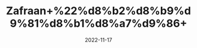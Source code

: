 ---
title: 'Zafraan+%22%d8%b2%d8%b9%d9%81%d8%b1%d8%a7%d9%86+'
date: '2022-11-17' 
metatag: '' 
inventory: '0' 
draft: false 
# meta description 
shortDescripton: '+Saffron+%22It+improves+mood+and+sexual+function%2c+as+well+as+reduced+PMS+symptoms+and+enhanced+weight+loss.+'
description: 'Herbs+%d8%ac%da%91%db%8c+%d8%a8%d9%88%d9%b9%db%8c'
longdescription: ''
tags: ''
brand: ''
subCategory: ''
sellCount: '0'
featured: True
# product Price
price: '300.0'
# Product Short Description
shortDescription: '+Saffron+%22It+improves+mood+and+sexual+function%2c+as+well+as+reduced+PMS+symptoms+and+enhanced+weight+loss.+'
productID: '73C5F618-5524-ED11-9968-005056B3A416'
type: 'products'
category: 'Herbs+%d8%ac%da%91%db%8c+%d8%a8%d9%88%d9%b9%db%8c' 
thumnailproduct: 'https://eraconnect.blob.core.windows.net/product-images/aminsaddiquidawakhana/73C5F618-5524-ED11-9968-005056B3A416.webp' 
images:
  - image: 'https://eraconnect.blob.core.windows.net/product-images/aminsaddiquidawakhana/73C5F618-5524-ED11-9968-005056B3A416.webp'  
Variants:
---